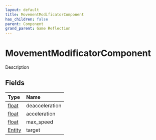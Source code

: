 ```yaml
---
layout: default
title: MovementModificatorComponent
has_children: false
parent: Component
grand_parent: Game Reflection
---
```

# MovementModificatorComponent
Description 

## Fields

| Type | Name |
|:----------|:--------------|
| [float](/riftbreaker-wiki/docs/game-reflection/components/float/) | deacceleration |
| [float](/riftbreaker-wiki/docs/game-reflection/components/float/) | acceleration |
| [float](/riftbreaker-wiki/docs/game-reflection/components/float/) | max_speed |
| [Entity](/riftbreaker-wiki/docs/game-reflection/classes/entity/) | target |

